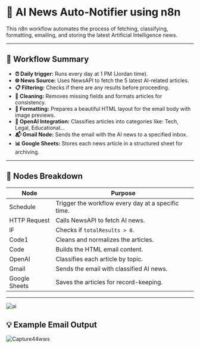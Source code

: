# 🧠 AI News Auto-Notifier using n8n

This n8n workflow automates the process of fetching, classifying, formatting, emailing, and storing the latest Artificial Intelligence news.

---

## 🔄 Workflow Summary

- **⏰ Daily trigger:** Runs every day at 1 PM (Jordan time).
- **🌐 News Source:** Uses NewsAPI to fetch the 5 latest AI-related articles.
- **📋 Filtering:** Checks if there are any results before proceeding.
- **🧹 Cleaning:** Removes missing fields and formats articles for consistency.
- **🎨 Formatting:** Prepares a beautiful HTML layout for the email body with image previews.
- **🤖 OpenAI Integration:** Classifies articles into categories like: Tech, Legal, Educational...
- **📬 Gmail Node:** Sends the email with the AI news to a specified inbox.
- **📊 Google Sheets:** Stores each news article in a structured sheet for archiving.

---

## 🧩 Nodes Breakdown

| Node           | Purpose                                              |
|----------------|------------------------------------------------------|
| Schedule       | Trigger the workflow every day at a specific time.  |
| HTTP Request   | Calls NewsAPI to fetch AI news.                     |
| IF             | Checks if `totalResults > 0`.                        |
| Code1          | Cleans and normalizes the articles.                  |
| Code           | Builds the HTML email content.                       |
| OpenAI         | Classifies each article by topic.                    |
| Gmail          | Sends the email with classified AI news.            |
| Google Sheets  | Saves the articles for record-keeping.               |

---


![ai](https://github.com/user-attachments/assets/d4debb76-821f-4753-b37b-d9dbdebf37aa)

## 💡 Example Email Output



![Capture44wws](https://github.com/user-attachments/assets/812c2c3b-f825-4ee3-a4ad-f9f0cad0fbbb)


